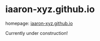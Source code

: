# iaaron-xyz.github.io

homepage: [iaaron-xyz.github.io](https://iaaron-xyz.github.io/)

Currently under construction!
